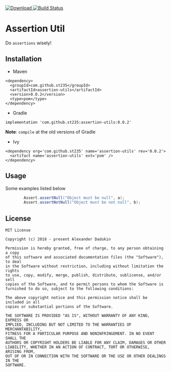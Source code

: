 [ ![Download](https://api.bintray.com/packages/st235/maven/identiconview/images/download.svg) ](https://bintray.com/st235/maven/identiconview/_latestVersion)
[![Build Status](https://travis-ci.org/st235/Assertion.svg?branch=master)](https://travis-ci.org/st235/Assertion)

# Assertion Util

Do `assertions` wisely!

## Installation

- Maven
```
<dependency>
  <groupId>com.github.st235</groupId>
  <artifactId>assertion-utils</artifactId>
  <version>0.0.2</version>
  <type>pom</type>
</dependency>
```

- Gradle
```
implementation 'com.github.st235:assertion-utils:0.0.2'
```
**Note**: `compile` at the old versions of Gradle

- Ivy
```
<dependency org='com.github.st235' name='assertion-utils' rev='0.0.2'>
  <artifact name='assertion-utils' ext='pom' />
</dependency>
```

## Usage

Some examples listed below

```java
        Assert.assertNull("Object must be null", a);
        Assert.assertNotNull("Object must be not null", b);
```

## License

```text
MIT License

Copyright (c) 2018 - present Alexander Dadukin

Permission is hereby granted, free of charge, to any person obtaining a copy
of this software and associated documentation files (the "Software"), to deal
in the Software without restriction, including without limitation the rights
to use, copy, modify, merge, publish, distribute, sublicense, and/or sell
copies of the Software, and to permit persons to whom the Software is
furnished to do so, subject to the following conditions:

The above copyright notice and this permission notice shall be included in all
copies or substantial portions of the Software.

THE SOFTWARE IS PROVIDED "AS IS", WITHOUT WARRANTY OF ANY KIND, EXPRESS OR
IMPLIED, INCLUDING BUT NOT LIMITED TO THE WARRANTIES OF MERCHANTABILITY,
FITNESS FOR A PARTICULAR PURPOSE AND NONINFRINGEMENT. IN NO EVENT SHALL THE
AUTHORS OR COPYRIGHT HOLDERS BE LIABLE FOR ANY CLAIM, DAMAGES OR OTHER
LIABILITY, WHETHER IN AN ACTION OF CONTRACT, TORT OR OTHERWISE, ARISING FROM,
OUT OF OR IN CONNECTION WITH THE SOFTWARE OR THE USE OR OTHER DEALINGS IN THE
SOFTWARE.
```